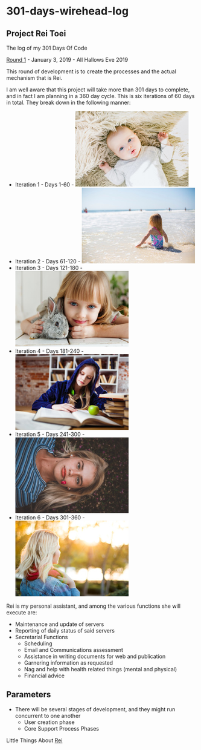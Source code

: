 # 301-days-wirehead-log
## Project Rei Toei

The log of my 301 Days Of Code

[Round 1](R1.md) - January 3, 2019 - All Hallows Eve 2019

This round of development is to create the processes and the actual mechanism
that is Rei.

I am well aware that this project will take more than 301 days to complete, and
in fact I am planning in a 360 day cycle. This is six iterations of 60 days in
total. They break down in the following manner:

  - Iteration 1 - Days 1-60 - ![Baby Rei](images/baby-rei-2.jpeg)
  - Iteration 2 - Days 61-120 - ![Toddler Rei](images/toddler-rei-2.jpeg)
  - Iteration 3 - Days 121-180 - ![Child Rei](images/child-rei-2.jpeg)
  - Iteration 4 - Days 181-240 - ![Tween Rei](images/tween-rei-2.jpeg)
  - Iteration 5 - Days 241-300 - ![Teen Rei](images/teen-rei-2.jpeg)
  - Iteration 6 - Days 301-360 - ![Adult Rei](images/adult-rei-2.jpg)  


Rei is my personal assistant, and among the various functions she will execute
are:
 - Maintenance and update of servers
 - Reporting of daily status of said servers
 - Secretarial Functions
    - Scheduling
    - Email and Communications assessment
    - Assistance in writing documents for web and publication
    - Garnering information as requested
    - Nag and help with health related things (mental and physical)
    - Financial advice

## Parameters

 - There will be several stages of development, and they might run concurrent
 to one another
    - User creation phase
    - Core Support Process Phases


Little Things About [Rei](Rei.md)
